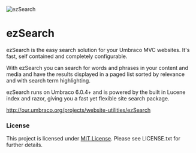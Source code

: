 ![ezSearch](http://our.umbraco.org/media/wiki/74421/635065661813288714_logo_x120.png)

# ezSearch
ezSearch is the easy search solution for your Umbraco MVC websites. It's fast, self contained and completely configurable.

With ezSearch you can search for words and phrases in your content and media and have the results displayed in a paged list sorted by relevance and with search term highlighting.

ezSearch runs on Umbraco 6.0.4+ and is powered by the built in Lucene index and razor, giving you a fast yet flexible site search package.

<http://our.umbraco.org/projects/website-utilities/ezSearch>

### License
This project is licensed under [MIT License](http://opensource.org/licenses/mit-license).
Please see LICENSE.txt for further details.